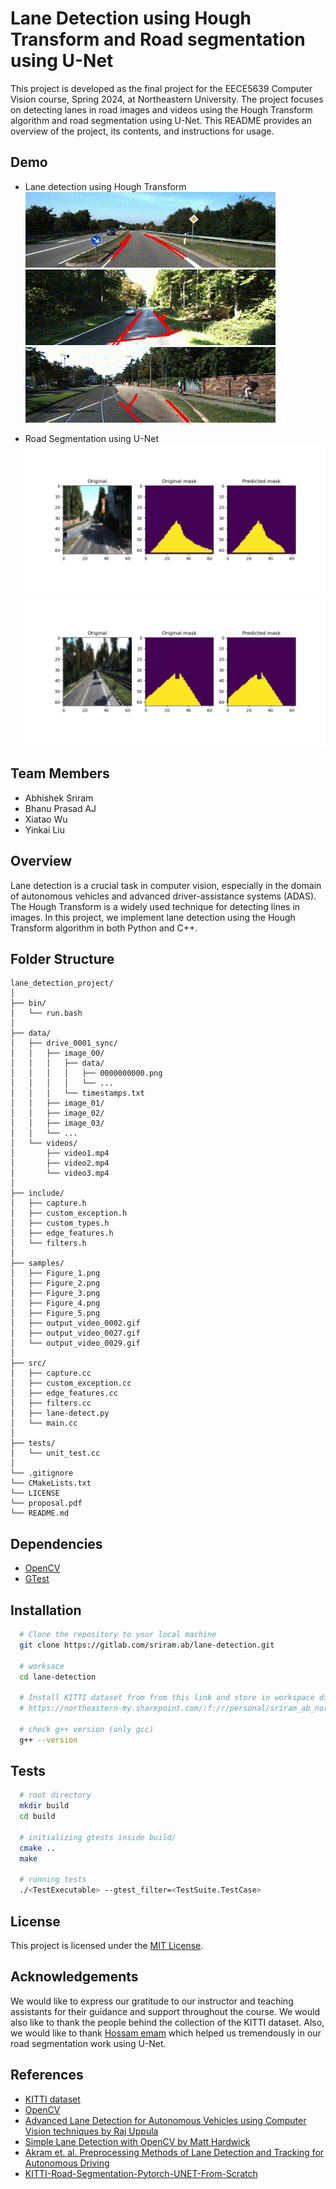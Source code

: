 # Lane Detection using Hough Transform and Road segmentation using U-Net

This project is developed as the final project for the EECE5639 Computer Vision course, Spring 2024, at Northeastern University. The project focuses on detecting lanes in road images and videos using the Hough Transform algorithm and road segmentation using U-Net. This README provides an overview of the project, its contents, and instructions for usage.

## Demo

- Lane detection using Hough Transform
  ![figure_0029](/samples/output_video_0029.gif)
  ![figure_0027](/samples/output_video_0027.gif)
  ![figure_0002](/samples/output_video_0002.gif)

- Road Segmentation using U-Net
  ![figure_0001](/models/predicted-1.png)
  ![figure_0002](/models/predicted-2.png)

## Team Members

- Abhishek Sriram
- Bhanu Prasad AJ
- Xiatao Wu
- Yinkai Liu

## Overview

Lane detection is a crucial task in computer vision, especially in the domain of autonomous vehicles and advanced driver-assistance systems (ADAS). The Hough Transform is a widely used technique for detecting lines in images. In this project, we implement lane detection using the Hough Transform algorithm in both Python and C++.

## Folder Structure

```
lane_detection_project/
│
├── bin/
│   └── run.bash
│
├── data/
│   ├── drive_0001_sync/
│   │   ├── image_00/
│   │   │   ├── data/
│   │   │   │   ├── 0000000000.png
│   │   │   │   └── ...
│   │   │   └── timestamps.txt
│   │   ├── image_01/
│   │   ├── image_02/
│   │   ├── image_03/
│   │   └── ...
│   └── videos/
│       ├── video1.mp4
│       ├── video2.mp4
│       └── video3.mp4
│
├── include/
│   ├── capture.h
│   ├── custom_exception.h
│   ├── custom_types.h
│   ├── edge_features.h
│   └── filters.h
│
├── samples/
│   ├── Figure_1.png
│   ├── Figure_2.png
│   ├── Figure_3.png
│   ├── Figure_4.png
│   ├── Figure_5.png
│   ├── output_video_0002.gif
│   ├── output_video_0027.gif
│   └── output_video_0029.gif
│
├── src/
│   ├── capture.cc
│   ├── custom_exception.cc
│   ├── edge_features.cc
│   ├── filters.cc
│   ├── lane-detect.py
│   └── main.cc
│
├── tests/
│   └── unit_test.cc
│
└── .gitignore
└── CMakeLists.txt
└── LICENSE
└── proposal.pdf
└── README.md
```

## Dependencies

- [OpenCV](https://opencv.org/)
- [GTest](http://google.github.io/googletest/)

## Installation

```bash
  # Clone the repository to your local machine
  git clone https://gitlab.com/sriram.ab/lane-detection.git

  # worksace
  cd lane-detection

  # Install KITTI dataset from from this link and store in workspace directory
  # https://northeastern-my.sharepoint.com/:f:/r/personal/sriram_ab_northeastern_edu/Documents/EECE5639%20Project/data?csf=1&web=1&e=o6OaiN)

  # check g++ version (only gcc)
  g++ --version
```

## Tests

```bash
  # root directory
  mkdir build
  cd build

  # initializing gtests inside build/
  cmake ..
  make

  # running tests
  ./<TestExecutable> --gtest_filter=<TestSuite.TestCase>
```

## License

This project is licensed under the [MIT License](LICENSE).

## Acknowledgements

We would like to express our gratitude to our instructor and teaching assistants for their guidance and support throughout the course. We would also like to thank the people behind the collection of the KITTI dataset. Also, we would like to thank [Hossam emam](https://www.kaggle.com/hossamemamo) which helped us tremendously in our road segmentation work using U-Net.

## References

- [KITTI dataset](https://www.cvlibs.net/datasets/kitti/index.php)
- [OpenCV](https://opencv.org/)
- [Advanced Lane Detection for Autonomous Vehicles using Computer Vision techniques by Raj Uppula](https://towardsdatascience.com/advanced-lane-detection-for-autonomous-vehicles-using-computer-vision-techniques-f229e4245e41)
- [Simple Lane Detection with OpenCV by Matt Hardwick](https://medium.com/@mrhwick/simple-lane-detection-with-opencv-bfeb6ae54ec0)
- [Akram et. al. Preprocessing Methods of Lane Detection and
  Tracking for Autonomous Driving](https://arxiv.org/pdf/2104.04755.pdf)
- [KITTI-Road-Segmentation-Pytorch-UNET-From-Scratch](https://www.kaggle.com/code/hossamemamo/kitti-road-segmentation-pytorch-unet-from-scratch#Model-U-NET)
